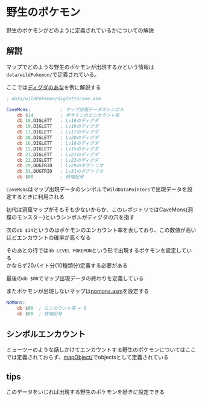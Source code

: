 # 野生のポケモン

野生のポケモンがどのように定義されているかについての解説

## 解説

マップでどのような野生のポケモンが出現するかという情報は`data/wildPokemon/`で定義されている。

ここでは[ディグダのあな](../data/wildPokemon/diglettscave.asm)を例に解説する

```asm
; data/wildPokemon/diglettscave.asm

CaveMons:           ; マップ出現データのシンボル
	db $14          ; ポケモンのエンカウント率
	db 18,DIGLETT   ; Lv18のディグダ
	db 19,DIGLETT   ; Lv19のディグダ
	db 17,DIGLETT   ; Lv17のディグダ
	db 20,DIGLETT   ; Lv20のディグダ
	db 16,DIGLETT   ; Lv16のディグダ
	db 15,DIGLETT   ; Lv15のディグダ
	db 21,DIGLETT   ; Lv21のディグダ
	db 22,DIGLETT   ; Lv22のディグダ
	db 29,DUGTRIO   ; Lv29のダグトリオ
	db 31,DUGTRIO   ; Lv31のダグトリオ
	db $00          ; 終端記号
```

`CaveMons`はマップ出現データのシンボルで`WildDataPointers`で出現データを設定するときに利用される  

初代は洞窟マップがそもそも少ないからか、このレポジトリではCaveMons(洞窟のモンスター)というシンボルがディグダの穴を指す

次の`db $14`というのはポケモンのエンカウント率を表しており、この数値が高いほどエンカウントの確率が高くなる

そのあとの行では`db LEVEL POKEMON`という形で出現するポケモンを設定している  
かならず20バイト分(10種類分)定義する必要がある

最後の`db $00`でマップ出現データの終わりを定義している

またポケモンが出現しないマップは[nomons.asm](./nomons.asm)を設定する

```asm
NoMons:
	db $00  ; エンカウント率 = 0
	db $00  ; 終端記号 
```

## シンボルエンカウント

ミューツーのような話しかけてエンカウントする野生のポケモンについてはここでは定義されておらず、[mapObject/](../data/mapObjects/README.md)でobjectsとして定義されている

## tips

このデータをいじれば出現する野生のポケモンを好きに設定できる
